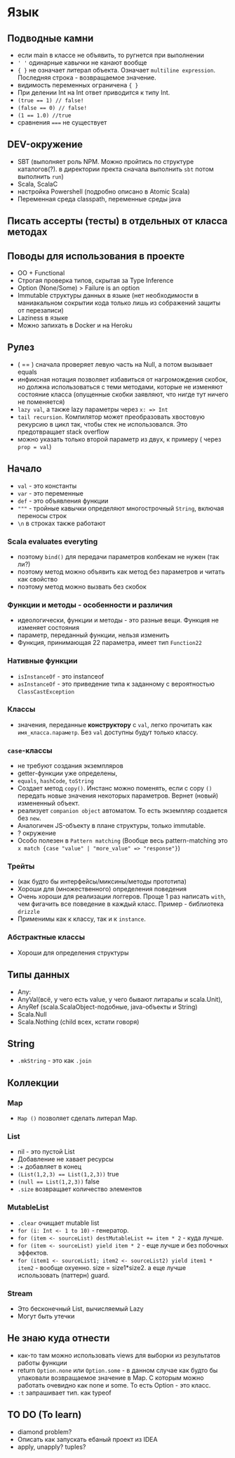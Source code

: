 # Язык

## Подводные камни

- если main в классе не объявить, то ругнется при выполнении
- `' '` одинарные кавычки не канают вообще
- `{ }` не означает литерал объекта. Означает `multiline expression`. Последняя строка - возвращаемое значение.
- видимость переменных ограничена `{ }`
- При делении Int на Int ответ приводится к типу Int.
- `(true == 1) // false!`
- `(false == 0) // false!`
- `(1 == 1.0) //true`
- сравнения `===` не существует

## DEV-окружение

- SBT (выполняет роль NPM. Можно пройтись по структуре каталогов(?). в директории пректа сначала выполнить `sbt` потом выполнить `run`)
- Scala, ScalaC
- настройка Powershell (подробно описано в Atomic Scala)
- Переменная среда classpath, переменные среды java

## Писать ассерты (тесты) в отдельных от класса методах

## Поводы для использования в проекте

- OO + Functional
- Строгая проверка типов, скрытая за Type Inference
- Option (None/Some) > Failure is an option
- Immutable структуры данных в языке (нет необходимости в маниакальном сокрытии кода только лишь из сображений защиты от перезаписи)
- Laziness в языке
- Можно запихать в Docker и на Heroku

## Рулез

- ( == ) сначала проверяет левую часть на Null, а потом вызывает equals
- инфиксная нотация позволяет избавиться от нагромождения скобок, но должна использоваться с теми методами, которые не изменяют состояние класса (опущенные скобки заявляют, что нигде тут ничего не поменяется)
- `lazy val`, а также lazy параметры через `x: => Int`
- `tail recursion`. Компилятор может преобразовать хвостовую рекурсию в цикл так, чтобы стек не использовался. Это предотвращает stack overflow
- можно указать только второй параметр из двух, к примеру ( через `prop = val`)

## Начало

- `val` - это константы
- `var` - это переменные
- `def` - это объявления функции
- `"""` - тройные кавычки определяют многострочный `String`, включая переносы строк
- `\n` в строках также работают

### Scala evaluates everyting

- поэтому `bind()` для передачи параметров колбекам не нужен (так ли?)
- поэтому метод можно объявить как метод без параметров и читать как свойство
- поэтому метод можно вызвать без скобок



### Функции и методы - особенности и различия

- идеологически, функции и методы - это разные вещи. Функция не изменяет состояния
- параметр, переданный функции, нельзя изменить
- Функция, принимающая 22 параметра, имеет тип `Function22`

### Нативные функции

- `isInstanceOf` - это instanceof
- `asInstanceOf` - это приведение типа к заданному с вероятностью `ClassCastException`

### Классы

- значения, переданные **конструктору** c `val`, легко прочитать как `имя_класса.параметр`. Без `val` доступны будут только классу. 

### `case`-классы

- не требуют создания экземпляров
- getter-функции уже определены, 
- `equals`, `hashCode`, `toString`
- Создает метод `copy()`. Инстанс можно поменять, если с copy `()` передать новые значения некоторых параметров. Вернет (новый) измененный объект.
- реализует `companion object` автоматом. То есть экземпляр создается без `new`.
- Аналогичен JS-объекту в плане структуры, только immutable.
- ? окружение
- Особо полезен в `Pattern matching` (Вообще весь pattern-matching это `x match {case "value" | "more_value" => "response"}`)

### Трейты

- (как будто бы интерфейсы/миксины/методы прототипа)
- Хороши для (множественного) определения поведения
- Очень хороши для реализации логгеров. Проще 1 раз написать `with`, чем фигачить все поведение в каждый класс. Пример - библиотека `drizzle`
- Применимы как к классу, так и к `instance`.

### Абстрактные классы

- Хороши для определения структуры

## Типы данных

- Any: 
- AnyVal(всё, у чего есть value, у чего бывают литаралы и scala.Unit), 
- AnyRef (scala.ScalaObject-подобные, java-объекты и String)
- Scala.Null
- Scala.Nothing (child всех, кстати говоря)

## String

- `.mkString` - это как `.join`

## Коллекции

### Map

- `Map ()` позволяет сделать литерал Map.

### List

- nil - это пустой List
- Добавление не хавает ресурсы
- :+ добавляет в конец
- `(List(1,2,3) == List(1,2,3))` true
- `(null == List(1,2,3))` false
- `.size` возвращает количество элементов

### MutableList

- `.clear` очищает mutable list
- `for (i: Int <- 1 to 10)` - генератор.
- `for (item <- sourceList) destMutableList += item * 2` - куда лучше.
- `for (item <- sourceList) yield item * 2` - еще лучше и без побочных эффектов.
- `for (item1 <- sourceList1; item2 <- sourceList2) yield item1 * item2` - вообще охуенно. size = size1*size2. а еще лучше использовать (паттерн) guard.

### Stream

- Это бесконечный List, вычисляемый Lazy
- Могут быть утечки

## Не знаю куда отнести

- как-то там можно использовать views для выборки из результатов работы функции
- return `Option.none` или `Option.some` - в данном случае как будто бы упаковали возвращаемое значение в Map. С которым можно работать очевидно как none и some. То есть Option - это класс.
- `:t` запрашивает тип. как typeof

## TO DO (To learn)

- diamond problem?
- Описать как запускать ебаный проект из IDEA
- apply, unapply? tuples?










